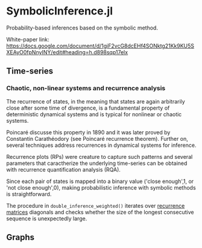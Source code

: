 # SymbolicInference.jl
Probability-based inferences based on the symbolic method.  

White-paper link: https://docs.google.com/document/d/1giF2vcG8dcEHf4SONktg21Kk9KU5SXEAyO0fpNnyINY/edit#heading=h.d898sqp17elx  

## Time-series  

### Chaotic, non-linear systems and recurrence analysis 

The recurrence of states, in the meaning that states are again arbitrarily close after some time of divergence, is a fundamental property of deterministic dynamical systems and is typical for nonlinear or chaotic systems.  

Poincaré discusse this property in 1890 and it was later proved by Constantin Carathéodory (see Poincaré recurrence theorem). Further on, several techniques address recurrences in dynamical systems for inference.  

Recurrence plots (RPs) were creature to capture such patterns and several parameters that caractherize the underlying time-series can be obtained with recurrence quantification analysis (RQA). 

Since each pair of states is mapped into a binary value ('close enough',1, or 'not close enough',0), making probabilistic inference with symbolic methods is straightforward.  

The procedure in `double_inference_weighted()` iterates over [recurrence matrices](https://juliadynamics.github.io/DynamicalSystemsDocs.jl/recurrenceanalysis/stable/) diagonals and checks whether the size of the longest consecutive sequence is unexpectedly large.  

## Graphs  
